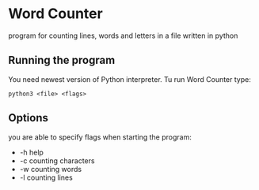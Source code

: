 Word Counter
===

program for counting lines, words and letters in a file written in python

Running the program
---
You need newest version of Python interpreter.
Tu run Word Counter type:

```
python3 <file> <flags>
```

Options
---  
you are able to specify flags when starting the program:
* -h    help
* -c counting characters
* -w counting words
* -l counting lines

